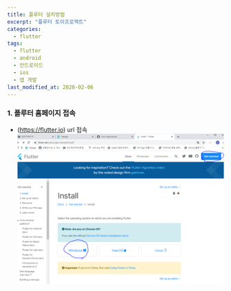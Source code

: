 ```yaml
---
title: 플루터 설치방법
excerpt: "플루터 토이프로젝트"
categories:
  - flutter
tags:
  - flutter
  - android
  - 안드로이드
  - ios
  - 앱 개발
last_modified_at: 2020-02-06
---
```

### 1. 플루터 홈페이지 접속
- (<https://flutter.io>) url 접속
![01](./img/install01.PNG)
